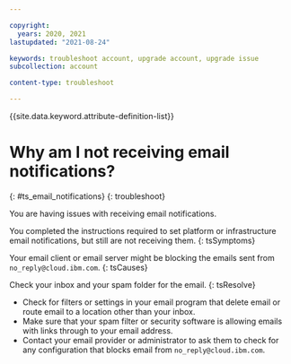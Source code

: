 ```yaml
---

copyright:
  years: 2020, 2021
lastupdated: "2021-08-24"

keywords: troubleshoot account, upgrade account, upgrade issue
subcollection: account

content-type: troubleshoot

---
```


{{site.data.keyword.attribute-definition-list}}

# Why am I not receiving email notifications? 
{: #ts_email_notifications}
{: troubleshoot}

You are having issues with receiving email notifications. 

You completed the instructions required to set platform or infrastructure email notifications, but still are not receiving them.
{: tsSymptoms}

Your email client or email server might be blocking the emails sent from `no_reply@cloud.ibm.com`.
{: tsCauses}

Check your inbox and your spam folder for the email.
{: tsResolve}

* Check for filters or settings in your email program that delete email or route email to a location other than your inbox. 
* Make sure that your spam filter or security software is allowing emails with links through to your email address.
* Contact your email provider or administrator to ask them to check for any configuration that blocks email from `no_reply@cloud.ibm.com`.


